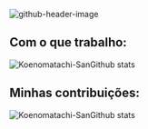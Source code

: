 ![github-header-image](https://user-images.githubusercontent.com/34342635/170594666-07f23e41-0045-49b2-bad0-f0559051810f.png)


<!--
**marconwillian/Marconwillian** is a ✨ _special_ ✨ repository because its `README.md` (this file) appears on your GitHub profile.

Here are some ideas to get you started:

- 🔭 I’m currently working on ...
- 🌱 I’m currently learning ...
- 👯 I’m looking to collaborate on ...
- 🤔 I’m looking for help with ...
- 💬 Ask me about ...
- 📫 How to reach me: ...
- 😄 Pronouns: ...
- ⚡ Fun fact: ...
-->

## Com o que trabalho:
![Koenomatachi-SanGithub stats](https://github-readme-stats.vercel.app/api/top-langs/?username=marconneves&layout=compact&theme=dark&count_private=true)

## Minhas contribuições:
![Koenomatachi-SanGithub stats](https://github-readme-stats.vercel.app/api?username=marconneves&theme=dark&show_icons=true&count_private=true)
